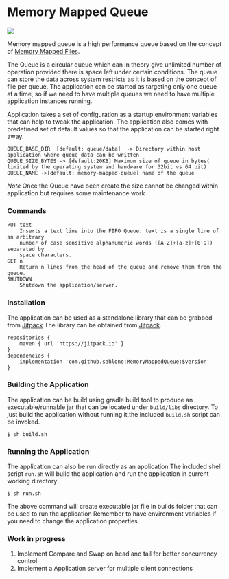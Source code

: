 # Memory Mapped Queue

[![](https://jitpack.io/v/sahlone/MemoryMappedQueue.svg?label=Release)](https://jitpack.io/#sahlone/kson)

Memory mapped queue is a high performance queue based on the concept of [Memory Mapped Files](https://en.wikipedia.org/wiki/Memory-mapped_file).

The Queue is a circular queue which can in theory give unlimited number of operation provided there is space left under certain conditions.
The queue can store the data across system restricts as it is based on the concept of file per queue.
The application can be started as targeting only one queue at a time, so if we need to have multiple queues we need to have multiple application instances running.

Application takes a set of configuration as a startup environment variables that can help to tweak the application.
The application also comes with predefined set of default values  so that the application can be started right away.

```
QUEUE_BASE_DIR  [default: queue/data]  -> Directory within host application where queue data can be written
QUEUE_SIZE_BYTES -> [default:20KB] Maximum size of queue in bytes( limited by the operating system and handware for 32bit vs 64 bit)
QUEUE_NAME ->[default: memory-mapped-queue] name of the queue
```
*Note* Once the Queue have been create the size cannot be changed within application but requires some maintenance work

### Commands
```
PUT text
    Inserts a text line into the FIFO Queue. text is a single line of an arbitrary
    number of case sensitive alphanumeric words ([A-Z]+[a-z]+[0-9]) separated by
    space characters.
GET n
    Return n lines from the head of the queue and remove them from the queue.
SHUTDOWN
    Shutdown the application/server.
```
### Installation
The application can be used as a standalone library  that can be grabbed from [Jitpack](https://jitpack.io/#sahlone/kson)
The library can be obtained from [Jitpack](https://jitpack.io/#sahlone/kson).
```Gradle
repositories {
    maven { url 'https://jitpack.io' }
}
dependencies {
    implementation 'com.github.sahlone:MemoryMappedQueue:$version'
}
```
### Building the Application
The application can be build using gradle build tool to produce an executable/runnable jar that can be located under `build/libs` directory.
To just build the application without running it,the included `build.sh` script can be invoked.
```
$ sh build.sh
```
### Running the Application
The application can also be run directly as an application
The included shell script `run.sh` will build the application and run the application in current working directory
```
$ sh run.sh
```
The above command will create executable jar file in builds folder that can be used to run the application
Remember to have environment variables if you need to change the application properties
### Work in progress
1. Implement Compare and Swap on head and tail for better concurrency control
2. Implement a Application server for multiple client connections


